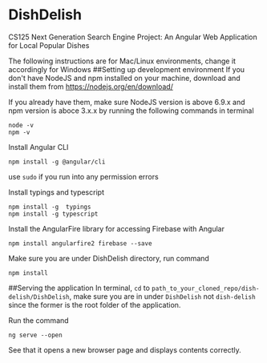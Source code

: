# DishDelish
CS125 Next Generation Search Engine Project: An Angular Web Application for Local Popular Dishes

The following instructions are for Mac/Linux environments, change it accordingly for Windows
##Setting up development environment
If you don't have NodeJS and npm installed on your machine, download and install them from https://nodejs.org/en/download/

If you already have them, make sure NodeJS version is above 6.9.x and npm version is aboce 3.x.x by running the following commands in terminal

```
node -v
npm -v
```

Install Angular CLI

```
npm install -g @angular/cli
```

use `sudo` if you run into any permission errors

Install typings and typescript

```
npm install -g  typings
npm install -g typescript
```

Install the AngularFire library for accessing Firebase with Angular

```
npm install angularfire2 firebase --save
```

Make sure you are under DishDelish directory, run command

```
npm install
```

##Serving the application
In terminal, `cd` to `path_to_your_cloned_repo/dish-delish/DishDelish`, make sure you are in under `DishDelish` not `dish-delish` since the former is the root folder of the application.

Run the command  

```
ng serve --open
```
See that it opens a new browser page and displays contents correctly.
